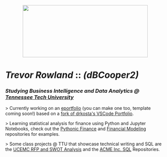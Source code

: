 <!--
**dBCooper2/dBCooper2** is a ✨ _special_ ✨ repository because its `README.md` (this file) appears on your GitHub profile.

Here are some ideas to get you started:

- 🔭 I’m currently working on ...
- 🌱 I’m currently learning ...
- 👯 I’m looking to collaborate on ...
- 🤔 I’m looking for help with ...
- 💬 Ask me about ...
- 📫 How to reach me: ...
- 😄 Pronouns: ...
- ⚡ Fun fact: ...
-->
<!-- _backgroundColor: "#2142ab" -->
<p align="center">
  <img src="https://upload.wikimedia.org/wikipedia/commons/6/66/D._B._Cooper_jump.gif" width="395" height="165"/>
</p>

# _Trevor Rowland_ :: _(dBCooper2)_

### _Studying Business Intelligence and Data Analytics @ [Tennessee Tech University](https://www.tntech.edu/majors/business-management_business-intelligence-analytics.php)_

\> Currently working on an [eportfolio](https://github.com/dBCooper2/tr-portfolio) (you can make one too, template coming soon!) based on a [fork of drkosta's VSCode Portfolio](https://github.com/dBCooper2/dbcooper.io).

\> Learning statistical analysis for finance using Python and Jupyter Notebooks, check out the [Pythonic Finance](https://github.com/dBCooper2/pythonic-finance) and [Financial Modeling](https://github.com/dBCooper2/financial-modeling) repositories for examples.

\> Some class projects @ TTU that showcase technical writing and SQL are the [UCEMC RFP and SWOT Analysis](https://github.com/dBCooper2/UCEMC-RFP-and-SWOT-Analysis) and the [ACME Inc. SQL](https://github.com/dBCooper2/ACME_INC_SQL) Repositories.
